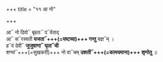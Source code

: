 +++
title = "११ आ नो"

+++

आ᳓ नो दिवो᳓ बृहतः᳓ प᳓र्वताद्  
आ᳓ स᳓रस्वती **यजता᳓+++(=यष्टव्या)+++ गन्तु** यज्ञ᳓म् ।  
ह᳓वं देवी᳓ **जुजुषाणा᳓ घृता᳓ची**  
शग्मां᳓+++(=सुखकरीं)+++ नो वा᳓चम् **उशती᳓+++(=कामयमाना)+++ शृणोतु** ॥
